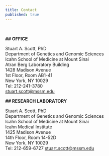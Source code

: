 ```yaml
---
title: Contact
published: true
---
```


<br>

**## OFFICE**

Stuart A. Scott, PhD   
Department of Genetics and Genomic Sciences   
Icahn School of Medicine at Mount Sinai  
Atran Berg Laboratory Building  
1428 Madison Avenue  
1st Floor, Room AB1-41  
New York, NY 10029   
Tel: 212-241-3780  
[stuart.scott@mssm.edu](mailto:stuart.scott@mssm.edu)  


**## RESEARCH LABORATORY**

Stuart A. Scott, PhD  
Department of Genetics and Genomic Sciences  
Icahn School of Medicine at Mount Sinai  
Icahn Medical Institute  
1425 Madison Avenue  
14th Floor, Room 14-52D  
New York, NY 10029   
Tel: 212-659-6727
[stuart.scott@mssm.edu](mailto:stuart.scott@mssm.edu)